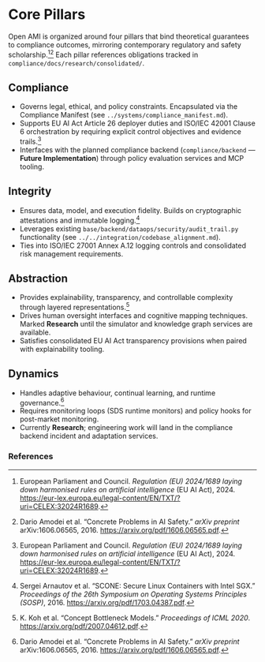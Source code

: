 # Core Pillars

Open AMI is organized around four pillars that bind theoretical guarantees to compliance outcomes, mirroring contemporary regulatory and safety scholarship.[^eu-ai-act][^concrete]
Each pillar references obligations tracked in `compliance/docs/research/consolidated/`.

## Compliance

- Governs legal, ethical, and policy constraints. Encapsulated via the Compliance Manifest (see `../systems/compliance_manifest.md`).
- Supports EU AI Act Article 26 deployer duties and ISO/IEC 42001 Clause 6 orchestration by requiring explicit control objectives and evidence trails.[^eu-ai-act]
- Interfaces with the planned compliance backend (`compliance/backend` — **Future Implementation**) through policy evaluation services and MCP tooling.

## Integrity

- Ensures data, model, and execution fidelity. Builds on cryptographic attestations and immutable logging.[^scone]
- Leverages existing `base/backend/dataops/security/audit_trail.py` functionality (see `../../integration/codebase_alignment.md`).
- Ties into ISO/IEC 27001 Annex A.12 logging controls and consolidated risk management requirements.

## Abstraction

- Provides explainability, transparency, and controllable complexity through layered representations.[^cbm]
- Drives human oversight interfaces and cognitive mapping techniques. Marked **Research** until the simulator and knowledge graph services are available.
- Satisfies consolidated EU AI Act transparency provisions when paired with explainability tooling.

## Dynamics

- Handles adaptive behaviour, continual learning, and runtime governance.[^concrete]
- Requires monitoring loops (SDS runtime monitors) and policy hooks for post-market monitoring.
- Currently **Research**; engineering work will land in the compliance backend incident and adaptation services.

### References

[^eu-ai-act]: European Parliament and Council. *Regulation (EU) 2024/1689 laying down harmonised rules on artificial intelligence* (EU AI Act), 2024. https://eur-lex.europa.eu/legal-content/EN/TXT/?uri=CELEX:32024R1689.

[^scone]: Sergei Arnautov et al. “SCONE: Secure Linux Containers with Intel SGX.” *Proceedings of the 26th Symposium on Operating Systems Principles (SOSP)*, 2016. https://arxiv.org/pdf/1703.04387.pdf.

[^cbm]: K. Koh et al. “Concept Bottleneck Models.” *Proceedings of ICML 2020*. https://arxiv.org/pdf/2007.04612.pdf.

[^concrete]: Dario Amodei et al. “Concrete Problems in AI Safety.” *arXiv preprint* arXiv:1606.06565, 2016. https://arxiv.org/pdf/1606.06565.pdf.

